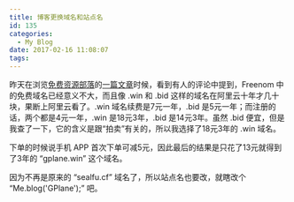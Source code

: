 ```yaml
---
title: 博客更换域名和站点名
id: 135
categories:
  - My Blog
date: 2017-02-16 11:08:07
tags:
---
```


昨天在浏览[免费资源部落](https://www.freehao123.com)的[一篇文章](https://www.freehao123.com/freenom-tk-ml-ga-cf-gq/)时候，看到有人的评论中提到，Freenom 中的免费域名已经意义不大，而且像 .win 和 .bid 这样的域名在阿里云十年才几十块，果断上阿里云看了。.win 域名续费是7元一年，.bid 是5元一年；而注册的话，两个都是4元一年，.win 是18元3年，.bid 是14元3年。虽然 .bid 便宜，但是我查了一下，它的含义是跟“拍卖”有关的，所以我选择了18元3年的 .win 域名。

下单的时候说手机 APP 首次下单可减5元，因此最后的结果是只花了13元就得到了3年的 “gplane.win” 这个域名。

因为不再是原来的 “sealfu.cf” 域名了，所以站点名也要改，就瞎改个 “Me.blog('GPlane');” 吧。